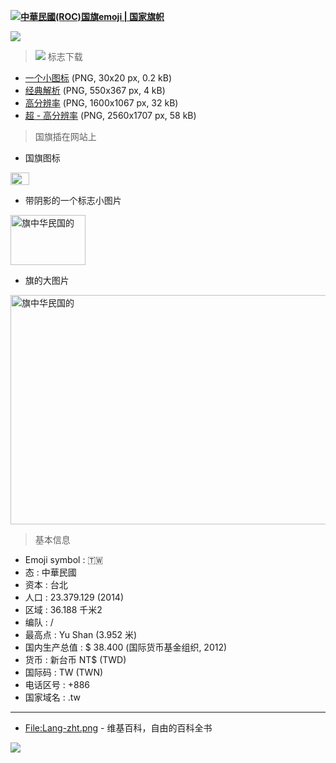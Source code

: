 
**<img src="https://github.com/taoste/Hello-World/blob/master/images/favicon-ico/ROC/tw.png?raw=true"/>[中華民國(ROC)国旗emoji | 国家旗帜](http://flagpedia.asia/the-republic-of-china)**

<img src="https://github.com/taoste/Hello-World/blob/master/images/favicon-ico/ROC/tw (2560x1707).png?raw=true"/>

> <img src="https://github.com/taoste/Hello-World/blob/master/images/favicon-ico/ROC/tw.png?raw=true"/> 标志下载
- [一个小图标](http://flagpedia.asia/data/flags/mini/tw.png) (PNG, 30x20 px, 0.2 kB)
- [经典解析](http://flagpedia.asia/data/flags/normal/tw.png) (PNG, 550x367 px, 4 kB)
- [高分辨率](http://flagpedia.asia/data/flags/big/tw.png) (PNG, 1600x1067 px, 32 kB)
- [超 - 高分辨率](http://flagpedia.asia/data/flags/ultra/tw.png) (PNG, 2560x1707 px, 58 kB)

> 国旗插在网站上

- 国旗图标

<a href="http://flagpedia.asia/the-republic-of-china"><img alt="旗中华民国的" src="//flagpedia.asia/data/flags/mini/tw.png" width="30" height="20" /></a>

- 带阴影的一个标志小图片

<a href="http://flagpedia.asia/the-republic-of-china"><img alt="旗中华民国的" src="//flagpedia.asia/data/flags/small/tw.png" width="120" height="80" /></a>

- 旗的大图片

<a href="http://flagpedia.asia/the-republic-of-china"><img alt="旗中华民国的" src="//flagpedia.asia/data/flags/normal/tw.png" width="550" height="367" /></a>

> 基本信息
- Emoji symbol : 🇹🇼
- 态 : 中華民國
- 资本 : 台北
- 人口 : 23.379.129 (2014)
- 区域 : 36.188 千米2
- 编队 : /
- 最高点 : Yu Shan (3.952 米)
- 国内生产总值 : $ 38.400 (国际货币基金组织, 2012)
- 货币 : 新台币 NT$ (TWD)
- 国际码 : TW (TWN)
- 电话区号 : +886
- 国家域名 : .tw

----------------------------------------------------------------------------

- [File:Lang-zht.png](https://zh.wikipedia.org/wiki/File:Lang-zht.png) - 维基百科，自由的百科全书

<img src="https://upload.wikimedia.org/wikipedia/commons/0/02/Lang-zht.png?raw=true"/>
